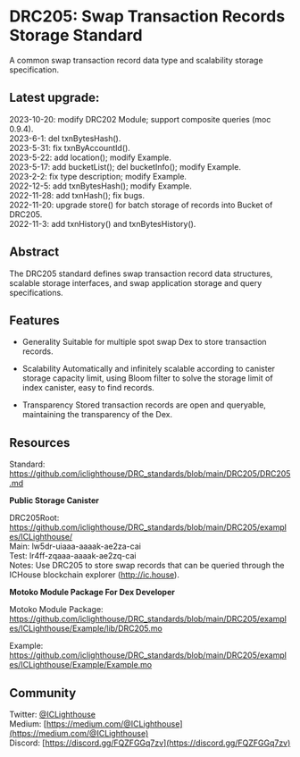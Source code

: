 
# DRC205: Swap Transaction Records Storage Standard
A common swap transaction record data type and scalability storage specification.
 
## Latest upgrade: 

2023-10-20: modify DRC202 Module; support composite queries (moc 0.9.4).  
2023-6-1: del txnBytesHash().  
2023-5-31: fix txnByAccountId().  
2023-5-22: add location(); modify Example.  
2023-5-17: add bucketList(); del bucketInfo(); modify Example.  
2023-2-2: fix type description; modify Example.  
2022-12-5: add txnBytesHash(); modify Example.  
2022-11-28: add txnHash(); fix bugs.   
2022-11-20: upgrade store() for batch storage of records into Bucket of DRC205.  
2022-11-3: add txnHistory() and txnBytesHistory().

## Abstract
The DRC205 standard defines swap transaction record data structures, scalable storage interfaces, and swap application storage and query specifications.

## Features

* Generality
Suitable for multiple spot swap Dex to store transaction records.

* Scalability
Automatically and infinitely scalable according to canister storage capacity limit, using Bloom filter to solve the storage limit of index canister, easy to find records.

* Transparency
Stored transaction records are open and queryable, maintaining the transparency of the Dex.


## Resources

Standard: https://github.com/iclighthouse/DRC_standards/blob/main/DRC205/DRC205.md   

**Public Storage Canister**

DRC205Root: https://github.com/iclighthouse/DRC_standards/blob/main/DRC205/examples/ICLighthouse/  
Main: lw5dr-uiaaa-aaaak-ae2za-cai   
Test: lr4ff-zqaaa-aaaak-ae2zq-cai  
Notes: Use DRC205 to store swap records that can be queried through the ICHouse blockchain explorer (http://ic.house).

**Motoko Module Package For Dex Developer**

Motoko Module Package: https://github.com/iclighthouse/DRC_standards/blob/main/DRC205/examples/ICLighthouse/Example/lib/DRC205.mo

Example: https://github.com/iclighthouse/DRC_standards/blob/main/DRC205/examples/ICLighthouse/Example/Example.mo  

## Community

Twitter: [@ICLighthouse](https://twitter.com/ICLighthouse)  
Medium: [https://medium.com/@ICLighthouse](https://medium.com/@ICLighthouse)   
Discord: [https://discord.gg/FQZFGGq7zv](https://discord.gg/FQZFGGq7zv)  